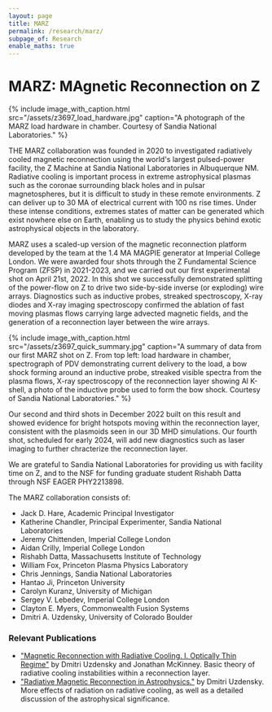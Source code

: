 ```yaml
---
layout: page
title: MARZ
permalink: /research/marz/
subpage_of: Research
enable_maths: true
---
```


# MARZ: MAgnetic Reconnection on Z

{% include image_with_caption.html 
    src="/assets/z3697_load_hardware.jpg" 
    caption="A photograph of the MARZ load hardware in chamber. Courtesy of Sandia National Laboratories."
%}

THE MARZ collaboration was founded in 2020 to investigated radiatively cooled magnetic reconnection using the world's largest pulsed-power facility, the Z Machine at Sandia National Laboratories in Albuquerque NM.
Radiative cooling is important process in extreme astrophysical plasmas such as the coronae surrounding black holes and in pulsar magnetospheres, but it is difficult to study in these remote environments.
Z can deliver up to 30 MA of electrical current with 100 ns rise times. Under these intense conditions, extremes states of matter can be generated which exist nowhere else on Earth, enabling us to study the physics behind exotic astrophysical objects in the laboratory. 

MARZ uses a scaled-up version of the magnetic reconnection platform developed by the team at the 1.4 MA MAGPIE generator at Imperial College London.
We were awarded four shots through the Z Fundamental Science Program (ZFSP) in 2021-2023, and we carried out our first experimental shot on April 21st, 2022. In this shot we successfully demonstrated splitting of the power-flow on Z to drive two side-by-side inverse (or exploding) wire arrays. Diagnostics such as inductive probes, streaked spectroscopy, X-ray diodes and X-ray imaging spectroscopy confirmed the ablation of fast moving plasmas flows carrying large advected magnetic fields, and the generation of a reconnection layer between the wire arrays. 

{% include image_with_caption.html 
    src="/assets/z3697_quick_summary.jpg" 
    caption="A summary of data from our first MARZ shot on Z. From top left: load hardware in chamber, spectrograph of PDV demonstrating current delivery to the load, a bow shock forming around an inductive probe, streaked visible spectra from the plasma flows, X-ray spectroscopy of the reconnection layer showing Al K-shell, a photo of the inductive probe used to form the bow shock. Courtesy of Sandia National Laboratories."
%}

Our second and third shots in December 2022 built on this result and showed evidence for bright hotspots moving within the reconnection layer, consistent with the plasmoids seen in our 3D MHD simulations. Our fourth shot, scheduled for early 2024, will add new diagnostics such as laser imaging to further chracterize the reconnection layer.

We are grateful to Sandia National Laboratories for providing us with facility time on Z, and to the NSF for funding graduate student Rishabh Datta through NSF EAGER PHY2213898.

The MARZ collaboration consists of:

* Jack D. Hare, Academic Principal Investigator
* Katherine Chandler, Principal Experimenter, Sandia National Laboratories
* Jeremy Chittenden, Imperial College London
* Aidan Crilly, Imperial College London
* Rishabh Datta, Massachusetts Institute of Technology
* William Fox, Princeton Plasma Physics Laboratory
* Chris Jennings, Sandia National Laboratories
* Hantao Ji, Princeton University
* Carolyn Kuranz, University of Michigan
* Sergey V. Lebedev, Imperial College London
* Clayton E. Myers, Commonwealth Fusion Systems
* Dmitri A. Uzdensky, University of Colorado Boulder

### Relevant Publications
- ["Magnetic Reconnection with Radiative Cooling. I. Optically Thin Regime"](https://arxiv.org/abs/1007.0774) by Dmitri Uzdensky and Jonathan McKinney. Basic theory of radiative cooling instabilities within a reconnection layer.
- ["Radiative Magnetic Reconnection in Astrophysics."](https://arxiv.org/abs/1510.05397) by Dmitri Uzdensky. More effects of radiation on radiative cooling, as well as a detailed discussion of the astrophysical significance.
